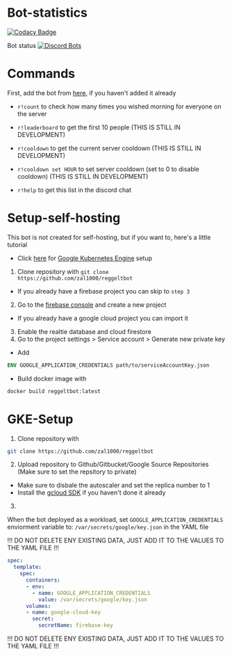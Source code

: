 # Bot-statistics
[![Codacy Badge](https://api.codacy.com/project/badge/Grade/901967bd048b414c9f265d6e5f711f53)](https://app.codacy.com/gh/zal1000/reggeltbot?utm_source=github.com&utm_medium=referral&utm_content=zal1000/reggeltbot&utm_campaign=Badge_Grade)

Bot status
[![Discord Bots](https://top.gg/api/widget/749037285621628950.svg)](https://top.gg/bot/749037285621628950)

# Commands
First, add the bot from [here](https://discord.com/api/oauth2/authorize?client_id=749037285621628950&permissions=268790864&redirect_uri=https%3A%2F%2Freggeltbot.zal1000.net&scope=bot), if you haven't added it already

- `r!count` to check how many times you wished morning for everyone on the server

- `r!leaderboard` to get the first 10 people (THIS IS STILL IN DEVELOPMENT)

- `r!cooldown` to get the current server cooldown (THIS IS STILL IN DEVELOPMENT)

- `r!cooldown set HOUR` to set server cooldown (set to 0 to disable cooldown) (THIS IS STILL IN DEVELOPMENT)

- `r!help` to get this list in the discord chat

# Setup-self-hosting
This bot is not created for self-hosting, but if you want to, here's a little tutorial

- Click [here](#GKE-Setup) for [Google Kubernetes Engine](https://cloud.google.com/kubernetes-engine) setup

1. Clone repository with `git clone https://github.com/zal1000/reggeltbot`
- If you already have a firebase project you can skip to `step 3`
2. Go to the [firebase console](https://console.firebase.google.com/) and create a new project
- If you already have a google cloud project you can import it 

3. Enable the realtie database and cloud firestore
4. Go to the project settings > Service account > Generate new private key

- Add 
```Dockerfile
ENV GOOGLE_APPLICATION_CREDENTIALS path/to/serviceAccountKey.json
```
- Build docker image with 
```bash
docker build reggeltbot:latest
``` 


# GKE-Setup
1. Clone repository with 
```bash
git clone https://github.com/zal1000/reggeltbot
```
2. Upload repository to Github/Gitbucket/Google Source Repositories (Make sure to set the repsitory to private)
- Make sure to disbale the autoscaler and set the replica number to 1
- Install the [gcloud SDK](https://cloud.google.com/sdk/docs/quickstart) if you haven't done it already
3. 
 When the bot deployed as a workload, set `GOOGLE_APPLICATION_CREDENTIALS` enviorment variable to: `/var/secrets/google/key.json` in the YAML file

!!! DO NOT DELETE ENY EXISTING DATA, JUST ADD IT TO THE VALUES TO THE YAML FILE !!!
```yaml
spec:
  template:
    spec:
      containers:
      - env:
        - name: GOOGLE_APPLICATION_CREDENTIALS
          value: /var/secrets/google/key.json
      volumes:
      - name: google-cloud-key
        secret:
          secretName: firebase-key
```
!!! DO NOT DELETE ENY EXISTING DATA, JUST ADD IT TO THE VALUES TO THE YAML FILE !!!

